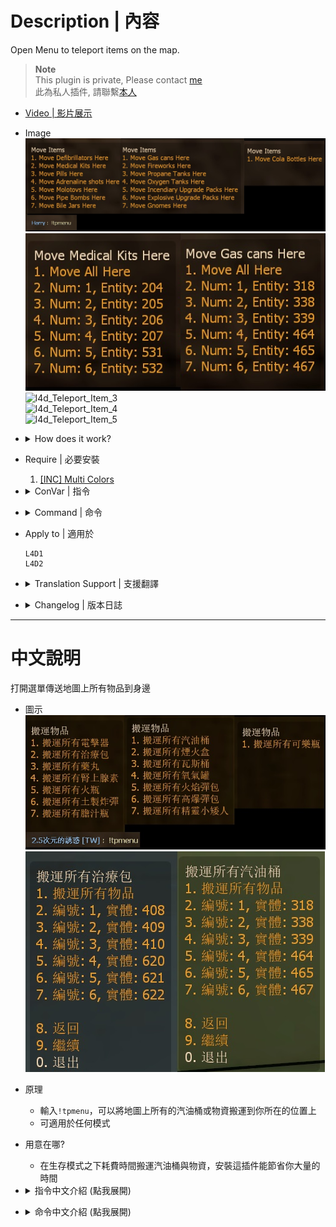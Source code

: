 # Description | 內容
Open Menu to teleport items on the map.

> __Note__ <br/>
This plugin is private, Please contact [me](https://github.com/fbef0102/Game-Private_Plugin#私人插件列表-private-plugins-list)<br/>
此為私人插件, 請聯繫[本人](https://github.com/fbef0102/Game-Private_Plugin#私人插件列表-private-plugins-list)

* [Video | 影片展示](https://youtu.be/hlEiyPxE_Eo)

* Image
	<br/>![l4d_Teleport_Item_1](image/l4d_Teleport_Item_1.jpg)
	<br/>![l4d_Teleport_Item_1](image/l4d_Teleport_Item_2.jpg)
	<br/>![l4d_Teleport_Item_3](image/l4d_Teleport_Item_3.gif)
	<br/>![l4d_Teleport_Item_4](image/l4d_Teleport_Item_4.gif)
	<br/>![l4d_Teleport_Item_5](image/l4d_Teleport_Item_5.gif)

* <details><summary>How does it work?</summary>

	* Type ```!tpmenu``` -> Select item -> Teleport all items into your position
		* Defibrillators
		* Medical Kits
		* Pills
		* Adrenaline shots
		* Molotovs
		* Pipe Bombs
		* Bile Jars
		* Gas Cans
		* Fireworks
		* Propane Tanks
		* Oxygen Tanks
		* Incendiary Upgrade Packs
		* Explosive Upgrade Packs
		* Gnomes
		* Cola Bottles
	* Can use in any game mode
	* Save your time to move gas cans in survival mode
</details>

* Require | 必要安裝
	1. [[INC] Multi Colors](https://github.com/fbef0102/L4D1_2-Plugins/releases/tag/Multi-Colors)

* <details><summary>ConVar | 指令</summary>

	* cfg/sourcemod/l4d_Teleport_Item.cfg
		```php
		// 0=Plugin off, 1=Plugin on.
		l4d_Teleport_Item_allow "1"

		// Turn on the plugin in these game modes, separate by commas (no spaces). (Empty = all).
		l4d_Teleport_Item_modes ""

		// Turn off the plugin in these maps, separate by commas (no spaces). (0=All maps, Empty = none).
		l4d_Teleport_Item_map_off ""

		// Turn on the plugin in these game modes. 0=All, 1=Coop, 2=Survival, 4=Versus, 8=Scavenge. Add numbers together.
		l4d_Teleport_Item_modes_tog "0"

		// Turn off the plugin in these game modes, separate by commas (no spaces). (Empty = none).
		l4d_Teleport_Item_modes_off ""

		// Players with these flags have access to use command to open menu. (Empty = Everyone, -1: Nobody)
		l4d_Teleport_Item_access_flag ""
		```
</details>

* <details><summary>Command | 命令</summary>
	
	* **Display Item menu**
		```php
		sm_tpmenu
		```
</details>

* Apply to | 適用於
	```
	L4D1
	L4D2
	```

* <details><summary>Translation Support | 支援翻譯</summary>

	```
	English
	繁體中文
	简体中文
	```
</details>

* <details><summary>Changelog | 版本日誌</summary>

	* v1.2 (2024-8-27)
		* Update Translation
		* Update Menu

	* v1.1 (2024-8-26)
		* Translation Support

	* v1.0
		* Initial Release
</details>

- - - -
# 中文說明
打開選單傳送地圖上所有物品到身邊

* 圖示
	<br/>![zho/l4d_Teleport_Item_1](image/zho/l4d_Teleport_Item_1.jpg)
	<br/>![zho/l4d_Teleport_Item_1](image/zho/l4d_Teleport_Item_2.jpg)

* 原理
	* 輸入```!tpmenu```，可以將地圖上所有的汽油桶或物資搬運到你所在的位置上
	* 可適用於任何模式

* 用意在哪?
	* 在生存模式之下耗費時間搬運汽油桶與物資，安裝這插件能節省你大量的時間

* <details><summary>指令中文介紹 (點我展開)</summary>

	* cfg/sourcemod/l4d_Teleport_Item.cfg
		```php
		// 0=關閉插件, 1=啟動插件
		l4d_Teleport_Item_allow "1"

		// 什麼模式下啟動此插件, 逗號區隔 (無空白). (留白 = 所有模式)
		l4d_Teleport_Item_modes ""

		// 什麼模式下關閉此插件, 逗號區隔 (無空白). (留白 = 無)
		l4d_Teleport_Item_map_off ""

		// 什麼模式下啟動此插件. 0=所有模式, 1=戰役, 2=生存, 4=對抗, 8=清道夫. 請將數字相加起來
		l4d_Teleport_Item_modes_tog "0"

		// 什麼模式下關閉此插件, 逗號區隔 (無空白). (留白 = 無)
		l4d_Teleport_Item_modes_off ""

		// 擁有這些權限的玩家，才可以輸入!tpmenu (留白 = 任何人都能, -1: 無人)
		l4d_Teleport_Item_access_flag ""
		```
</details>

* <details><summary>命令中文介紹 (點我展開)</summary>
	
	* **打開搬運物資的選單**
		```php
		sm_tpmenu
		```
</details>
